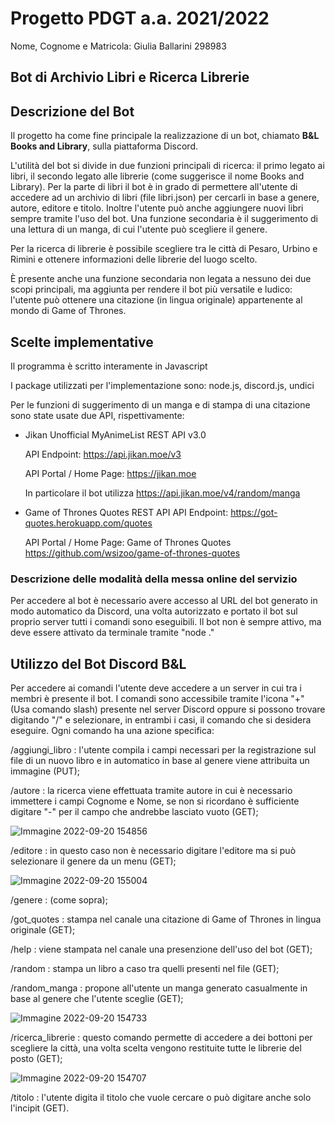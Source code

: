 # Progetto PDGT a.a. 2021/2022

Nome, Cognome e Matricola: Giulia Ballarini 298983

## Bot di Archivio Libri e Ricerca Librerie

## Descrizione del Bot

Il progetto ha come fine principale la realizzazione di un bot, chiamato **B&L Books and Library**, sulla piattaforma Discord. 

L'utilità del bot si divide in due funzioni principali di ricerca: il primo legato ai libri, il secondo legato alle librerie (come suggerisce il nome Books and Library).
Per la parte di libri il bot è in grado di permettere all'utente di accedere ad un archivio di libri (file libri.json) per cercarli in base a genere, autore, editore e titolo. Inoltre l'utente può anche aggiungere nuovi libri sempre tramite l'uso del bot. 
Una funzione secondaria è il suggerimento di una lettura di un manga, di cui l'utente può scegliere il genere.

Per la ricerca di librerie è possibile scegliere tra le città di Pesaro, Urbino e Rimini e ottenere informazioni delle librerie del luogo scelto.

È presente anche una funzione secondaria non legata a nessuno dei due scopi principali, ma aggiunta per rendere il bot più versatile e ludico: l'utente può ottenere una citazione (in lingua originale) appartenente al mondo di Game of Thrones.


## Scelte implementative
Il programma è scritto interamente in Javascript

I package utilizzati per l'implementazione sono: node.js, discord.js, undici

Per le funzioni di suggerimento di un manga e di stampa di una citazione sono state usate due API, rispettivamente: 
- Jikan Unofficial MyAnimeList REST API v3.0

  API Endpoint: https://api.jikan.moe/v3
  
  API Portal / Home Page: https://jikan.moe
  
  In particolare il bot utilizza https://api.jikan.moe/v4/random/manga
  
- Game of Thrones Quotes REST API
  API Endpoint: https://got-quotes.herokuapp.com/quotes
  
  API Portal / Home Page: Game of Thrones Quotes https://github.com/wsizoo/game-of-thrones-quotes
  
### Descrizione delle modalità della messa online del servizio
Per accedere al bot è necessario avere accesso al URL del bot generato in modo automatico da Discord, una volta autorizzato e portato il bot sul proprio server tutti i comandi sono eseguibili.
Il bot non è sempre attivo, ma deve essere attivato da terminale tramite "node ."  

## Utilizzo del Bot Discord B&L
Per accedere ai comandi l'utente deve accedere a un server in cui tra i membri è presente il bot.
I comandi sono accessibile tramite l'icona "+" (Usa comando slash) presente nel server Discord oppure si possono trovare digitando "/" e selezionare, in entrambi i casi, il comando che si desidera eseguire.
Ogni comando ha una azione specifica: 

/aggiungi_libro : l'utente compila i campi necessari per la registrazione sul file di un nuovo libro e in automatico in base al genere viene attribuita un immagine (PUT);

/autore : la ricerca viene effettuata tramite autore in cui è necessario immettere i campi Cognome e Nome, se non si ricordano è sufficiente digitare "-" per il campo che andrebbe lasciato vuoto (GET);

![Immagine 2022-09-20 154856](https://user-images.githubusercontent.com/80909302/191276099-39586bd2-a899-4e9b-9e60-56ba8ead8884.png)


/editore : in questo caso non è necessario digitare l'editore ma si può selezionare il genere da un menu (GET);

![Immagine 2022-09-20 155004](https://user-images.githubusercontent.com/80909302/191276037-3477580b-c01f-4993-ab64-83c1d6a95415.png)


/genere : (come sopra);

/got_quotes : stampa nel canale una citazione di Game of Thrones in lingua originale (GET);

/help : viene stampata nel canale una presenzione dell'uso del bot (GET);

/random : stampa un libro a caso tra quelli presenti nel file (GET);

/random_manga : propone all'utente un manga generato casualmente in base al genere che l'utente sceglie (GET);

![Immagine 2022-09-20 154733](https://user-images.githubusercontent.com/80909302/191275944-e26d4f7f-f900-488a-b77b-96af8ae92b1a.png)

/ricerca_librerie : questo comando permette di accedere a dei bottoni per scegliere la città, una volta scelta vengono restituite tutte le librerie del posto (GET);   

![Immagine 2022-09-20 154707](https://user-images.githubusercontent.com/80909302/191275895-5a79ec82-8ae5-4d80-a36b-9e087e7cf68f.png)


/titolo : l'utente digita il titolo che vuole cercare o può digitare anche solo l'incipit (GET).


